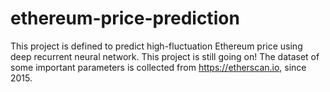 # ethereum-price-prediction

This project is defined to predict high-fluctuation Ethereum price using deep recurrent neural network. This project is still going on!
The dataset of some important parameters is collected from https://etherscan.io, since 2015.
